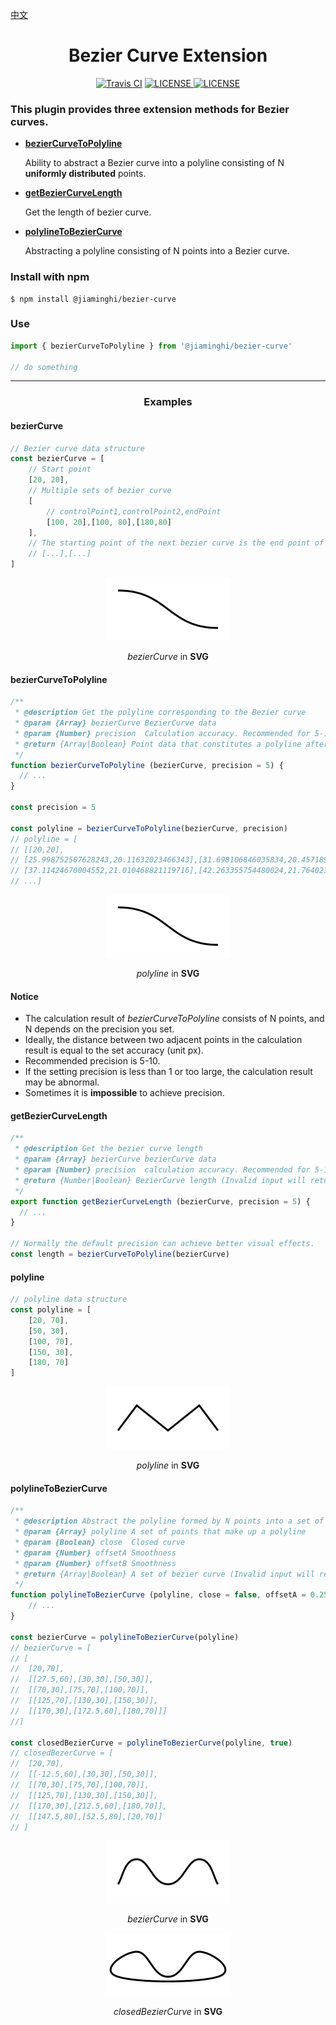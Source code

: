 [中文](./README_CN.md)

<h1 align="center">Bezier Curve Extension</h1>

<p align="center">
    <a href="https://travis-ci.com/jiaming743/bezierCurve"><img src="https://img.shields.io/travis/com/jiaming743/bezierCurve.svg" alt="Travis CI"></a>
    <a href="https://github.com/jiaming743/BezierCurve/blob/master/LICENSE"><img src="https://img.shields.io/github/license/jiaming743/bezierCurve.svg" alt="LICENSE" /> </a>
    <a href="https://www.npmjs.com/package/@jiaminghi/bezier-curve"><img src="https://img.shields.io/npm/v/@jiaminghi/bezier-curve.svg" alt="LICENSE" /> </a>
</p>

### This plugin provides three extension methods for Bezier curves.

- **[bezierCurveToPolyline](#bezierCurveToPolyline)**

  Ability to abstract a Bezier curve into a polyline consisting of N **uniformly distributed** points.

- **[getBezierCurveLength](#getBezierCurveLength)**

  Get the length of bezier curve.

- **[polylineToBezierCurve](#polylineToBezierCurve)**

  Abstracting a polyline consisting of N points into a Bezier curve.

### Install with npm

```shell
$ npm install @jiaminghi/bezier-curve
```

### Use

```javascript
import { bezierCurveToPolyline } from '@jiaminghi/bezier-curve'

// do something
```

------

<h3 align="center">Examples</h3>

#### bezierCurve

```javascript
// Bezier curve data structure
const bezierCurve = [
    // Start point
	[20, 20],
    // Multiple sets of bezier curve
    [
        // controlPoint1,controlPoint2,endPoint
        [100, 20],[100, 80],[180,80]
    ],
    // The starting point of the next bezier curve is the end point of the previous bezier curve
    // [...],[...]
]
```

<p align="center">
    <img width="200px" src="./exampleImgs/bezierCurve.png" />
</p>

<p align="center"><i>bezierCurve</i> in <b>SVG</b></p>

#### bezierCurveToPolyline

```javascript
/**
 * @description Get the polyline corresponding to the Bezier curve
 * @param {Array} bezierCurve BezierCurve data
 * @param {Number} precision  Calculation accuracy. Recommended for 5-10. Default = 5
 * @return {Array|Boolean} Point data that constitutes a polyline after calculation (Invalid input will return false)
 */
function bezierCurveToPolyline (bezierCurve, precision = 5) {
  // ...
}

const precision = 5

const polyline = bezierCurveToPolyline(bezierCurve, precision)
// polyline = [
// [[20,20],
// [25.998752507628243,20.11632023466343],[31.698106846035834,20.457189096242345],
// [37.11424670004552,21.010468821119716],[42.263355754480024,21.764021645678454],
// ...]
```

<p align="center">
    <img width="200px" src="./exampleImgs/bezierCurveToPolyline.png" />
</p>

<p align="center"><i>polyline</i> in <b>SVG</b></p>

#### Notice

- The calculation result of *bezierCurveToPolyline* consists of N points, and N depends on the precision you set.
- Ideally, the distance between two adjacent points in the calculation result is equal to the set accuracy (unit px).
- Recommended precision is 5-10.
- If the setting precision is less than 1 or too large, the calculation result may be abnormal.
- Sometimes it is **impossible** to achieve precision.



#### getBezierCurveLength

```js
/**
 * @description Get the bezier curve length
 * @param {Array} bezierCurve bezierCurve data
 * @param {Number} precision  calculation accuracy. Recommended for 5-10. Default = 5
 * @return {Number|Boolean} BezierCurve length (Invalid input will return false)
 */
export function getBezierCurveLength (bezierCurve, precision = 5) {
  // ...
}

// Normally the default precision can achieve better visual effects.
const length = bezierCurveToPolyline(bezierCurve)
```



#### polyline

```javascript
// polyline data structure
const polyline = [
    [20, 70],
    [50, 30],
    [100, 70],
    [150, 30],
    [180, 70]
]
```

<p align="center">
    <img width="200px" src="./exampleImgs/polyline.png" />
</p>

<p align="center"><i>polyline</i> in <b>SVG</b></p>



#### polylineToBezierCurve

```javascript
/**
 * @description Abstract the polyline formed by N points into a set of bezier curve
 * @param {Array} polyline A set of points that make up a polyline
 * @param {Boolean} close  Closed curve
 * @param {Number} offsetA Smoothness
 * @param {Number} offsetB Smoothness
 * @return {Array|Boolean} A set of bezier curve (Invalid input will return false)
 */
function polylineToBezierCurve (polyline, close = false, offsetA = 0.25, offsetB = 0.25) {
	// ...
}

const bezierCurve = polylineToBezierCurve(polyline)
// bezierCurve = [
// [
// 	[20,70],
// 	[[27.5,60],[30,30],[50,30]],
// 	[[70,30],[75,70],[100,70]],
// 	[[125,70],[130,30],[150,30]],
// 	[[170,30],[172.5,60],[180,70]]]
//]

const closedBezierCurve = polylineToBezierCurve(polyline, true)
// closedBezerCurve = [
// 	[20,70],
// 	[[-12.5,60],[30,30],[50,30]],
// 	[[70,30],[75,70],[100,70]],
// 	[[125,70],[130,30],[150,30]],
// 	[[170,30],[212.5,60],[180,70]],
// 	[[147.5,80],[52.5,80],[20,70]]
// ]
```

<p align="center">
    <img width="200px" src="./exampleImgs/polylineToBezierCurve.png" />
</p>

<p align="center"><i>bezierCurve</i> in <b>SVG</b></p>

<p align="center">
    <img width="200px" src="./exampleImgs/polylineToClosedBezierCurve.png" />
</p>

<p align="center"><i>closedBezierCurve</i> in <b>SVG</b></p>

